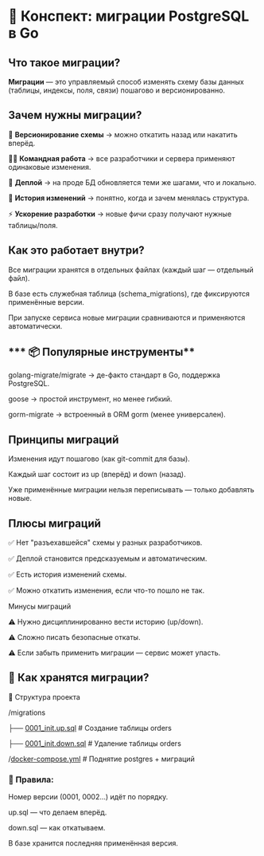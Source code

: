 # **📘 Конспект: миграции PostgreSQL в Go**

##  Что такое миграции?

**Миграции** — это управляемый способ изменять схему базы данных 
(таблицы, индексы, поля, связи) пошагово и версионированно.


## Зачем нужны миграции?

📝 **Версионирование схемы** → можно откатить назад или накатить вперёд.

👨‍💻 **Командная работа** → все разработчики и сервера применяют одинаковые изменения.

🚀 **Деплой** → на проде БД обновляется теми же шагами, что и локально.

📜 **История изменений** → понятно, когда и зачем менялась структура.

⚡ **Ускорение разработки** → новые фичи сразу получают нужные таблицы/поля.

## Как это работает внутри?

Все миграции хранятся в отдельных файлах (каждый шаг — отдельный файл).

В базе есть служебная таблица (schema_migrations), где фиксируются применённые версии.

При запуске сервиса новые миграции сравниваются и применяются автоматически.

## *** 📦 Популярные инструменты**

golang-migrate/migrate → де-факто стандарт в Go, поддержка PostgreSQL.

goose → простой инструмент, но менее гибкий.

gorm-migrate → встроенный в ORM gorm (менее универсален).

## Принципы миграций

Изменения идут пошагово (как git-commit для базы).

Каждый шаг состоит из up (вперёд) и down (назад).

Уже применённые миграции нельзя переписывать — только добавлять новые.

## Плюсы миграций

✅ Нет "разъехавшейся" схемы у разных разработчиков.

✅ Деплой становится предсказуемым и автоматическим.

✅ Есть история изменений схемы.

✅ Можно откатить изменения, если что-то пошло не так.

Минусы миграций

⚠️ Нужно дисциплинированно вести историю (up/down).

⚠️ Сложно писать безопасные откаты.

⚠️ Если забыть применить миграции — сервис может упасть.


## 📂 Как хранятся миграции?

🔹 Структура проекта

/migrations

├── [0001_init.up.sql](./migrations/0001_init.up.sql)     # Создание таблицы orders

├── [0001_init.down.sql](./migrations/0001_init.down.sql)   # Удаление таблицы orders

/[docker-compose.yml](./docker-compose.yml)         # Поднятие postgres + миграций


### 🔑 Правила:

Номер версии (0001, 0002…) идёт по порядку.

up.sql — что делаем вперёд.

down.sql — как откатываем.

В базе хранится последняя применённая версия.
